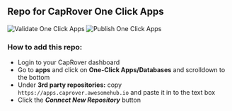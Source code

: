 ## Repo for CapRover One Click Apps

![Validate One Click Apps](https://github.com/awesomehubio/caprover-one-click-apps/actions/workflows/validate_apps.yml/badge.svg?event=push)
![Publish One Click Apps](https://github.com/awesomehubio/caprover-one-click-apps/actions/workflows/deploy.yml/badge.svg?event=push)

### How to add this repo:

-   Login to your CapRover dashboard
-   Go to **apps** and click on **One-Click Apps/Databases** and scrolldown to the bottom
-   Under **3rd party repositories:** copy `https://apps.caprover.awesomehub.io` and paste it in to the text box
-   Click the **_Connect New Repository_** button
